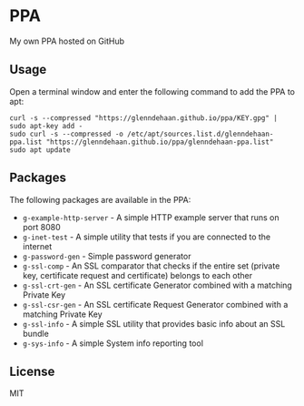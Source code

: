 # PPA

My own PPA hosted on GitHub

## Usage
Open a terminal window and enter the following command to add the PPA to apt:

```shell
curl -s --compressed "https://glenndehaan.github.io/ppa/KEY.gpg" | sudo apt-key add -
sudo curl -s --compressed -o /etc/apt/sources.list.d/glenndehaan-ppa.list "https://glenndehaan.github.io/ppa/glenndehaan-ppa.list"
sudo apt update
```

## Packages
The following packages are available in the PPA:
* `g-example-http-server` - A simple HTTP example server that runs on port 8080
* `g-inet-test` - A simple utility that tests if you are connected to the internet
* `g-password-gen` - Simple password generator
* `g-ssl-comp` - An SSL comparator that checks if the entire set (private key, certificate request and certificate) belongs to each other
* `g-ssl-crt-gen` - An SSL certificate Generator combined with a matching Private Key
* `g-ssl-csr-gen` - An SSL certificate Request Generator combined with a matching Private Key
* `g-ssl-info` - A simple SSL utility that provides basic info about an SSL bundle
* `g-sys-info` - A simple System info reporting tool

## License

MIT
